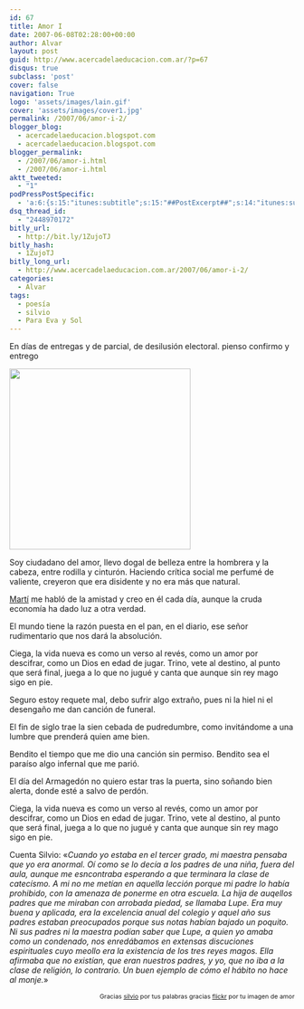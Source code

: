 ```yaml
---
id: 67
title: Amor I
date: 2007-06-08T02:28:00+00:00
author: Alvar
layout: post
guid: http://www.acercadelaeducacion.com.ar/?p=67
disqus: true
subclass: 'post'
cover: false
navigation: True
logo: 'assets/images/lain.gif'
cover: 'assets/images/cover1.jpg'
permalink: /2007/06/amor-i-2/
blogger_blog:
  - acercadelaeducacion.blogspot.com
  - acercadelaeducacion.blogspot.com
blogger_permalink:
  - /2007/06/amor-i.html
  - /2007/06/amor-i.html
aktt_tweeted:
  - "1"
podPressPostSpecific:
  - 'a:6:{s:15:"itunes:subtitle";s:15:"##PostExcerpt##";s:14:"itunes:summary";s:15:"##PostExcerpt##";s:15:"itunes:keywords";s:17:"##WordPressCats##";s:13:"itunes:author";s:10:"##Global##";s:15:"itunes:explicit";s:7:"Default";s:12:"itunes:block";s:7:"Default";}'
dsq_thread_id:
  - "2448970172"
bitly_url:
  - http://bit.ly/1ZujoTJ
bitly_hash:
  - 1ZujoTJ
bitly_long_url:
  - http://www.acercadelaeducacion.com.ar/2007/06/amor-i-2/
categories:
  - Alvar
tags:
  - poesía
  - silvio
  - Para Eva y Sol
---
```

En días de entregas y de parcial, de desilusión electoral.
pienso confirmo y entrego

<a href="http://farm2.static.flickr.com/1300/532074100_f737657e7d.jpg?v=0"><img src="http://farm2.static.flickr.com/1300/532074100_f737657e7d.jpg?v=0" style="cursor: pointer; width: 320px" border="0" /></a>

Soy ciudadano del amor,
llevo dogal de belleza
entre la hombrera y la cabeza,
entre rodilla y cinturón.
Haciendo crítica social
me perfumé de valiente,
creyeron que era disidente
y no era más que natural.

<a href="http://www.patriagrande.net/cuba/jose.marti/index.html">Martí</a> me habló de la    amistad
y creo en él cada día,
aunque la cruda economía
ha dado luz a otra verdad.

El mundo tiene la razón
puesta en el pan, en el diario,
ese señor rudimentario
que nos dará la absolución.

Ciega,
la vida nueva es
como un verso al revés,
como un amor por descifrar,
como un Dios en edad de jugar.
Trino,
vete al destino, al punto que será final,
juega a lo que no jugué
y canta que aunque sin rey mago
sigo en pie.

Seguro estoy requete mal,
debo sufrir algo extraño,
pues ni la hiel ni el desengaño
me dan canción de funeral.

El fin de siglo trae la sien
cebada de pudredumbre,
como invitándome a una lumbre
que prenderá quien ame bien.

Bendito el tiempo que me dio
una canción sin permiso.
Bendito sea el paraíso
algo infernal que me parió.

El día del Armagedón
no quiero estar tras la puerta,
sino soñando bien alerta,
donde esté a salvo de perdón.

Ciega,
la vida nueva es
como un verso al revés,
como un amor por descifrar,
como un Dios en edad de jugar.
Trino,
vete al destino, al punto que será final,
juega a lo que no jugué
y canta que aunque sin rey mago
sigo en pie.

Cuenta Silvio: «<cite>Cuando yo estaba en el tercer grado, mi maestra pensaba que yo era anormal. Oí como se lo decía a los padres de una niña, fuera del aula, aunque me esncontraba esperando a que terminara la clase de catecísmo. A mi no me metían en aquella lección porque mi padre lo había prohibido, con la amenaza de ponerme en otra escuela. La hija de auqellos padres que me miraban con arrobada piedad, se llamaba Lupe. Era muy buena y aplicada, era la excelencia anual del colegio y aquel año sus padres estaban preocupados porque sus notas habían bajado un poquito. Ni sus padres ni la maestra podían saber que Lupe, a quien yo amaba como un condenado, nos enredábamos en extensas discuciones espirituales cuyo meollo era la existencia de los tres reyes magos. Ella afirmaba que no existían, que eran nuestros padres, y yo, que no iba a la clase de religión, lo contrario. Un buen ejemplo de cómo el hábito no hace al monje.</cite>»

<p style="text-align: right"><span style="font-size: 78%">Gracias <a href="http://www.patriagrande.net/cuba/silvio.rodriguez/discografia/silvio.shtml">silvio</a> por tus palabras
gracias <a href="http://www.flickr.com/">flickr</a> por tu imagen de amor</span>
